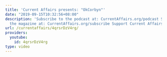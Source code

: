 ```yaml
---
title: 'Current Affairs presents: "OkCorbyn"'
date: "2019-09-15T10:32:56+08:00"
description: 'Subscribe to the podcast at: CurrentAffairs.org/podcast Subscribe to
  the magazine at: CurrentAffairs.org/subscribe Support Current Affairs at: Patreon.com/CurrentAffairs'
url: /currentaffairs/4qrsrDzV4rg/
providers:
  youtube:
    id: 4qrsrDzV4rg
type: video
---
```

